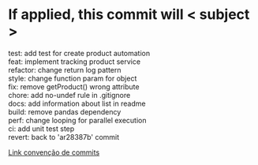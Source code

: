 # If applied, this commit will < subject >

test: add test for create product automation  
feat: implement tracking product service  
refactor: change return log pattern  
style: change function param for object  
fix: remove getProduct() wrong attribute  
chore: add no-undef rule in .gitignore  
docs: add information about list in readme  
build: remove pandas dependency  
perf: change looping for parallel execution  
ci: add unit test step  
revert: back to 'ar28387b' commit  

[Link convenção de commits](https://www.conventionalcommits.org/pt-br/v1.0.0/)